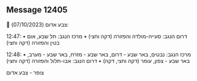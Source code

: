 ## Message 12405

🔴 צבע אדום (07/10/2023):

12:47:
• דרום הנגב: סעייה-מולדה והפזורה (דקה וחצי)
• מרכז הנגב: תל שבע, אום בטין והפזורה (דקה וחצי)

12:48:
• מרכז הנגב: נבטים, באר שבע - דרום, באר שבע - מזרח, באר שבע - מערב, באר שבע - צפון, עומר (דקה וחצי, דקה)
• דרום הנגב: אבו-תלול והפזורה (דקה וחצי)

צופר - צבע אדום

